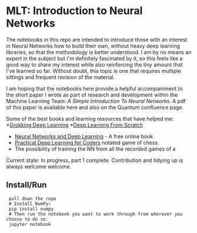# MLT: Introduction to Neural Networks

The notebooks in this repo are intended to introduce those with an interest in Neural Networks how to build their own, without heavy deep learning libraries, so that the methodology is better understood. I am by no means an expert in the subject but I'm definitely fascinated by it, so this feels like a good way to share my interest while also reinforcing the tiny amount that I've learned so far. Without doubt, this topic is one that requires multiple sittings and frequent revision of the material.

I am hoping that the notebooks here provide a helpful accompaniment to the short paper I wrote as part of research and development within the Machine Learning Team: _A Simple Introduction To Neural Networks_. A pdf of this paper is available here and also on the Quantum confluence page.


Some of the best books and learning resources that have helped me:
*[Grokking Deep Learning](https://www.manning.com/books/grokking-deep-learning)
*[Deep Learning From Scratch](https://www.amazon.co.uk/Deep-Learning-Scratch-Building-Principles-ebook/dp/B07XL53Y4C)
* [Neural Networks and Deep Learning](http://neuralnetworksanddeeplearning.com/) - A free online book
* [Practical Deep Learning for Coders](https://course.fast.ai/) notated game of chess
* The possibility of training the NN from all the recorded games of a 


Current state: In progress, part 1 complete. Contribution and tidying up is always welcome welcome.


Install/Run
-----

```
 pull down the repo
 # Install NumPy:
 pip install numpy
 # Then run the notebook you want to work through from wherever you choose to do so:
 jupyter notebook
```
